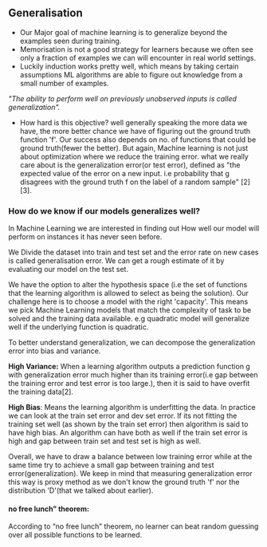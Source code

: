 ## Generalisation 



* Our Major goal of machine learning is to generalize beyond the examples seen during training. 
* Memorisation is not a good strategy for learners because we often see only a fraction of examples we can will encounter in real world settings. 
* Luckily induction works pretty well, which means by taking certain assumptions ML algorithms are able to figure out knowledge from a small number of examples.  

*"The ability to perform well on previously unobserved inputs is called generalization".* 

* How hard is this objective? well generally speaking the more data we have, the more better chance we have of figuring out the ground truth function 'f'.  Our success also depends on no. of functions that could be ground truth(fewer the better). But again, Machine learning is not just about optimization where we reduce the training error. what we really care about is the generalization error(or test error), defined as "the expected value of the error on a new input. i.e probability that g disagrees with the ground truth f on the label of a random sample" [2][3].



### How do we know if our models generalizes well? 



In Machine Learning we are interested in finding out How well our model will perform on instances it has never seen before. 

We Divide the dataset into train and test set and the error rate on new cases is called generalisation error. We can get a rough estimate of it by evaluating our model on the test set.  



We have the option to alter the hypothesis space (i.e the set of functions that the learning algorithm is allowed to select as being the solution). Our challenge here is to choose a model with the right 'capacity'. This means we pick Machine Learning models  that match the complexity of task to be solved and the training data available. e.g quadratic model will generalize well if the underlying function is quadratic.

To better understand  generalization, we can decompose the generalization error into bias and variance.



**High Variance:** When a learning algorithm outputs a prediction function g with generalization error much higher than its training error(i.e gap between the training error and test error is too large.), then it is said to have overfit the training data[2].

**High Bias**: Means the learning algorithm is underfitting the data. In practice we can look at the train set error and dev set error. If its not fitting the training set well (as shown by the train set error) then algorithm is said to have high bias. An algorithm can have both as well if the train set error is high and gap between train set and test set is high as well.



Overall, we have to draw a balance between low training error while at the same time try to achieve a small gap between training and test error(generalization). We keep in mind that measuring generalization error this way is proxy method as we don't know the ground truth 'f' nor the distribution 'D'(that we talked about earlier).



#### no free lunch” theorem: 



According to “no free lunch” theorem, no learner can beat random guessing over all possible functions to be learned.